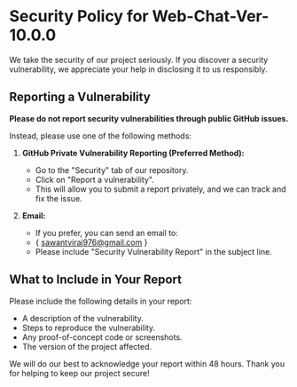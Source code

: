 # Security Policy for Web-Chat-Ver-10.0.0

We take the security of our project seriously. If you discover a security vulnerability, we appreciate your help in disclosing it to us responsibly.

## Reporting a Vulnerability

**Please do not report security vulnerabilities through public GitHub issues.**

Instead, please use one of the following methods:

1.  **GitHub Private Vulnerability Reporting (Preferred Method):**
    * Go to the "Security" tab of our repository.
    * Click on "Report a vulnerability".
    * This will allow you to submit a report privately, and we can track and fix the issue.

2.  **Email:**
    * If you prefer, you can send an email to:
    * { sawantviraj976@gmail.com } 
    * Please include "Security Vulnerability Report" in the subject line.

## What to Include in Your Report

Please include the following details in your report:
* A description of the vulnerability.
* Steps to reproduce the vulnerability.
* Any proof-of-concept code or screenshots.
* The version of the project affected.

We will do our best to acknowledge your report within 48 hours. Thank you for helping to keep our project secure!
